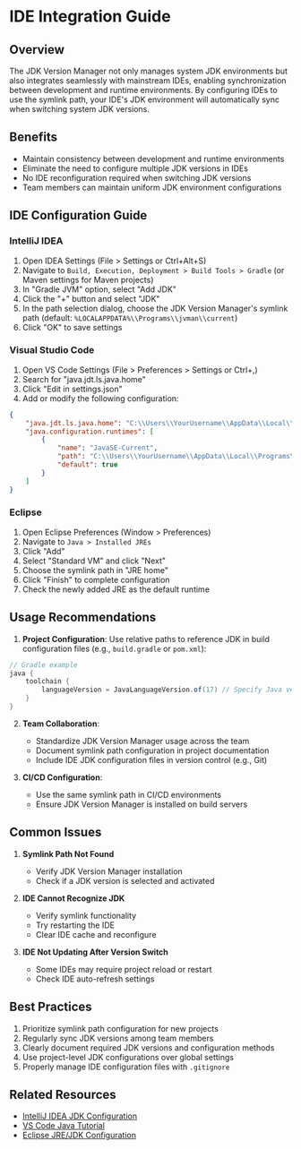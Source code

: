 # IDE Integration Guide

## Overview
The JDK Version Manager not only manages system JDK environments but also integrates seamlessly with mainstream IDEs, enabling synchronization between development and runtime environments. By configuring IDEs to use the symlink path, your IDE's JDK environment will automatically sync when switching system JDK versions.

## Benefits
- Maintain consistency between development and runtime environments
- Eliminate the need to configure multiple JDK versions in IDEs
- No IDE reconfiguration required when switching JDK versions
- Team members can maintain uniform JDK environment configurations

## IDE Configuration Guide

### IntelliJ IDEA
1. Open IDEA Settings (File > Settings or Ctrl+Alt+S)
2. Navigate to `Build, Execution, Deployment > Build Tools > Gradle` (or Maven settings for Maven projects)
3. In "Gradle JVM" option, select "Add JDK"
4. Click the "+" button and select "JDK"
5. In the path selection dialog, choose the JDK Version Manager's symlink path (default: `%LOCALAPPDATA%\\Programs\\jvman\\current`)
6. Click "OK" to save settings

### Visual Studio Code
1. Open VS Code Settings (File > Preferences > Settings or Ctrl+,)
2. Search for "java.jdt.ls.java.home"
3. Click "Edit in settings.json"
4. Add or modify the following configuration:
```json
{
    "java.jdt.ls.java.home": "C:\\Users\\YourUsername\\AppData\\Local\\Programs\\jvman\\current",
    "java.configuration.runtimes": [
        {
            "name": "JavaSE-Current",
            "path": "C:\\Users\\YourUsername\\AppData\\Local\\Programs\\jvman\\current",
            "default": true
        }
    ]
}
```

### Eclipse
1. Open Eclipse Preferences (Window > Preferences)
2. Navigate to `Java > Installed JREs`
3. Click "Add"
4. Select "Standard VM" and click "Next"
5. Choose the symlink path in "JRE home"
6. Click "Finish" to complete configuration
7. Check the newly added JRE as the default runtime

## Usage Recommendations
1. **Project Configuration**: Use relative paths to reference JDK in build configuration files (e.g., `build.gradle` or `pom.xml`):
```groovy
// Gradle example
java {
    toolchain {
        languageVersion = JavaLanguageVersion.of(17) // Specify Java version
    }
}
```

2. **Team Collaboration**:
   - Standardize JDK Version Manager usage across the team
   - Document symlink path configuration in project documentation
   - Include IDE JDK configuration files in version control (e.g., Git)

3. **CI/CD Configuration**:
   - Use the same symlink path in CI/CD environments
   - Ensure JDK Version Manager is installed on build servers

## Common Issues
1. **Symlink Path Not Found**
   - Verify JDK Version Manager installation
   - Check if a JDK version is selected and activated

2. **IDE Cannot Recognize JDK**
   - Verify symlink functionality
   - Try restarting the IDE
   - Clear IDE cache and reconfigure

3. **IDE Not Updating After Version Switch**
   - Some IDEs may require project reload or restart
   - Check IDE auto-refresh settings

## Best Practices
1. Prioritize symlink path configuration for new projects
2. Regularly sync JDK versions among team members
3. Clearly document required JDK versions and configuration methods
4. Use project-level JDK configurations over global settings
5. Properly manage IDE configuration files with `.gitignore`

## Related Resources
- [IntelliJ IDEA JDK Configuration](https://www.jetbrains.com/help/idea/sdk.html)
- [VS Code Java Tutorial](https://code.visualstudio.com/docs/java/java-tutorial)
- [Eclipse JRE/JDK Configuration](https://help.eclipse.org/latest/topic/org.eclipse.jdt.doc.user/tasks/task-add_new_jre.htm) 